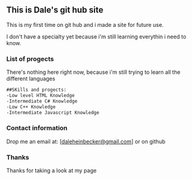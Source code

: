 ## This is Dale's git hub site

This is my first time on git hub and i made a site for future use.

I don't have a specialty yet because i'm still learning everythin i need to know. 

### List of progects

There's nothing here right now, because i'm still trying to learn all the different languages

```markdown
##SKills and progects:
-Low level HTML Knowledge
-Intermediate C# Knowledge
-Low C++ Knowledge
-Intermediate Javascript Knowledge


```



### Contact information
Drop me an email at: [daleheinbecker@gmail.com]
or on github


### Thanks
Thanks for taking a look at my page

